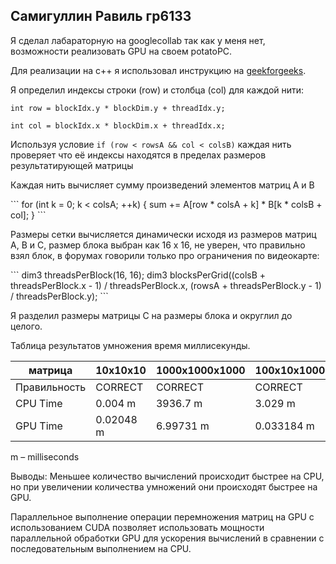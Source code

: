 ## Самигуллин Равиль гр6133
Я сделал лабараторную на googlecollab так как у меня нет, возможности реализовать GPU на своем potatoPC.

Для реализации на c++ я использовал инструкцию на [geekforgeeks](https://www.geeksforgeeks.org/how-to-run-cuda-c-c-on-jupyter-notebook-in-google-colaboratory/).

Я определил индексы строки (row) и столбца (col) для каждой нити:

`int row = blockIdx.y * blockDim.y + threadIdx.y;`

`int col = blockIdx.x * blockDim.x + threadIdx.x;`

Используя условие `if (row < rowsA && col < colsB)` каждая нить проверяет что её индексы находятся в пределах размеров результатирующей матрицы

Каждая нить вычисляет сумму произведений элементов матриц A и B

\```
for (int k = 0; k < colsA; ++k) {
    sum += A[row * colsA + k] * B[k * colsB + col];
}
\```

Размеры сетки вычисляется динамически исходя из размеров матриц A, B и C, размер блока выбран как 16 x 16, не уверен, что правильно взял блок, в форумах говорили только про ограничения по видеокарте:

\```
dim3 threadsPerBlock(16, 16);
dim3 blocksPerGrid((colsB + threadsPerBlock.x - 1) / threadsPerBlock.x, (rowsA + threadsPerBlock.y - 1) / threadsPerBlock.y);
\```

Я разделил размеры матрицы C на размеры блока и округлил до целого.

Таблица результатов умножения время миллисекунды.

| матрица      | 10x10x10 |1000x1000x1000|100x10x1000 |1000x1000x10000|
| ---          |     ---  |  ---         |        --- | ---           |
| Правильность | CORRECT  |	CORRECT      |	CORRECT   |	CORRECT       |
| CPU Time     | 0.004 m  |	3936.7 m     |	3.029 m   |	62781.3 m     |
| GPU Time     | 0.02048 m|	6.99731 m    |	0.033184 m|	70.0657 m     |

m – milliseconds

Выводы: Меньшее количество вычислений происходит быстрее на CPU, но при увеличении количества умножений они происходят быстрее на GPU.

Параллельное выполнение операции перемножения матриц на GPU с использованием CUDA позволяет использовать мощности параллельной обработки GPU для ускорения вычислений в сравнении с последовательным выполнением на CPU.


